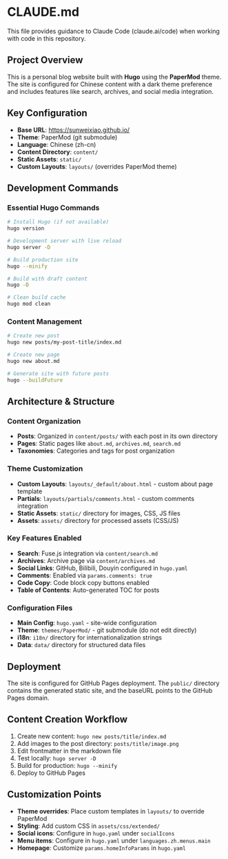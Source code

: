 # CLAUDE.md

This file provides guidance to Claude Code (claude.ai/code) when working with code in this repository.

## Project Overview

This is a personal blog website built with **Hugo** using the **PaperMod** theme. The site is configured for Chinese content with a dark theme preference and includes features like search, archives, and social media integration.

## Key Configuration

- **Base URL**: https://sunweixiao.github.io/
- **Theme**: PaperMod (git submodule)
- **Language**: Chinese (zh-cn)
- **Content Directory**: `content/`
- **Static Assets**: `static/`
- **Custom Layouts**: `layouts/` (overrides PaperMod theme)

## Development Commands

### Essential Hugo Commands

```bash
# Install Hugo (if not available)
hugo version

# Development server with live reload
hugo server -D

# Build production site
hugo --minify

# Build with draft content
hugo -D

# Clean build cache
hugo mod clean
```

### Content Management

```bash
# Create new post
hugo new posts/my-post-title/index.md

# Create new page
hugo new about.md

# Generate site with future posts
hugo --buildFuture
```

## Architecture & Structure

### Content Organization
- **Posts**: Organized in `content/posts/` with each post in its own directory
- **Pages**: Static pages like `about.md`, `archives.md`, `search.md`
- **Taxonomies**: Categories and tags for post organization

### Theme Customization
- **Custom Layouts**: `layouts/_default/about.html` - custom about page template
- **Partials**: `layouts/partials/comments.html` - custom comments integration
- **Static Assets**: `static/` directory for images, CSS, JS files
- **Assets**: `assets/` directory for processed assets (CSS/JS)

### Key Features Enabled
- **Search**: Fuse.js integration via `content/search.md`
- **Archives**: Archive page via `content/archives.md`
- **Social Links**: GitHub, Bilibili, Douyin configured in `hugo.yaml`
- **Comments**: Enabled via `params.comments: true`
- **Code Copy**: Code block copy buttons enabled
- **Table of Contents**: Auto-generated TOC for posts

### Configuration Files
- **Main Config**: `hugo.yaml` - site-wide configuration
- **Theme**: `themes/PaperMod/` - git submodule (do not edit directly)
- **i18n**: `i18n/` directory for internationalization strings
- **Data**: `data/` directory for structured data files

## Deployment

The site is configured for GitHub Pages deployment. The `public/` directory contains the generated static site, and the baseURL points to the GitHub Pages domain.

## Content Creation Workflow

1. Create new content: `hugo new posts/title/index.md`
2. Add images to the post directory: `posts/title/image.png`
3. Edit frontmatter in the markdown file
4. Test locally: `hugo server -D`
5. Build for production: `hugo --minify`
6. Deploy to GitHub Pages

## Customization Points

- **Theme overrides**: Place custom templates in `layouts/` to override PaperMod
- **Styling**: Add custom CSS in `assets/css/extended/`
- **Social icons**: Configure in `hugo.yaml` under `socialIcons`
- **Menu items**: Configure in `hugo.yaml` under `languages.zh.menus.main`
- **Homepage**: Customize `params.homeInfoParams` in `hugo.yaml`